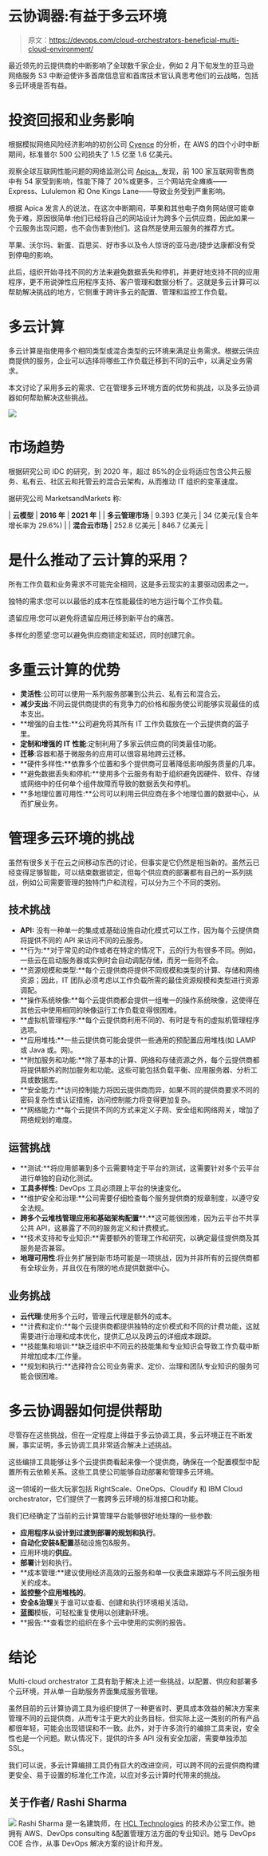# 云协调器:有益于多云环境

> 原文：<https://devops.com/cloud-orchestrators-beneficial-multi-cloud-environment/>

最近领先的云提供商的中断影响了全球数千家企业，例如 2 月下旬发生的亚马逊网络服务 S3 中断迫使许多首席信息官和首席技术官认真思考他们的云战略，包括多云环境是否有益。

# 投资回报和业务影响

根据模拟网络风险经济影响的初创公司 [Cyence](https://www.cyence.net/) 的分析，在 AWS 的四个小时中断期间，标准普尔 500 公司损失了 1.5 亿至 1.6 亿美元。

观察全球互联网性能问题的网络监测公司 [Apica，](https://www.apicasystem.com/)发现，前 100 家互联网零售商中有 54 家受到影响，性能下降了 20%或更多，三个网站完全瘫痪——Express、Lululemon 和 One Kings Lane——导致业务受到严重影响。

根据 Apica 发言人的说法，在这次中断期间，苹果和其他电子商务网站很可能幸免于难，原因很简单:他们已经将自己的网站设计为跨多个云供应商，因此如果一个云服务出现问题，也不会伤害到他们。这自然是使用云服务的推荐方式。

苹果、沃尔玛、新蛋、百思买、好市多以及令人惊讶的亚马逊/捷步达康都没有受到停电的影响。

此后，组织开始寻找不同的方法来避免数据丢失和停机，并更好地支持不同的应用程序，更不用说弹性应用程序支持、客户管理和数据分析了。这就是多云计算可以帮助解决挑战的地方，它侧重于跨许多云的配置、管理和监控工作负载。

# 多云计算

多云计算是指使用多个相同类型或混合类型的云环境来满足业务需求。根据云供应商提供的服务，企业可以选择将哪些工作负载迁移到不同的云中，以满足业务需求。

本文讨论了采用多云的需求、它在管理多云环境方面的优势和挑战，以及多云协调器如何帮助解决这些挑战。

![](img/3829adbd86caef9c58fc379e57562c26.png)

# **市场趋势**

根据研究公司 IDC 的研究，到 2020 年，超过 85%的企业将适应包含公共云服务、私有云、社区云和托管云的混合云架构，从而推动 IT 组织的变革速度。

据研究公司 MarketsandMarkets 称:

| **云模型** | **2016 年** | **2021 年** |
| **多云管理市场** | 9.393 亿美元 | 34 亿美元(复合年增长率为 29.6%) |
| **混合云市场** | 252.8 亿美元 | 846.7 亿美元 |

# **是什么推动了云计算的采用？**

所有工作负载和业务需求不可能完全相同，这是多云现实的主要驱动因素之一。

独特的需求:您可以以最低的成本在性能最佳的地方运行每个工作负载。

遗留应用:您可以避免将遗留应用迁移到新平台的痛苦。

多样化的愿望:您可以避免供应商锁定和延迟，同时创建冗余。

# 多重云计算的优势

*   **灵活性**:公司可以使用一系列服务部署到公共云、私有云和混合云。
*   **减少支出**:不同云提供商提供的有竞争力的价格和服务使公司能够实现最佳的成本支出。
*   **增强的自主性:**公司避免将其所有 IT 工作负载放在一个云提供商的篮子里。
*   **定制和增强的 IT 性能**:定制利用了多家云供应商的同类最佳功能。
*   **迁移**:容器和基于微服务的应用可以很容易地跨云迁移。
*   **硬件多样性:**依靠多个位置和多个提供商可显著降低影响服务质量的几率。
*   **避免数据丢失和停机:**使用多个云服务有助于组织避免因硬件、软件、存储或网络中的任何单个组件故障而导致的数据丢失和停机。
*   **多地理位置可用性:**公司可以利用云供应商在多个地理位置的数据中心，从而扩展业务。

# 管理多云环境的挑战

虽然有很多关于在云之间移动东西的讨论，但事实是它仍然是相当新的。虽然云已经变得足够智能，可以结束数据锁定，但每个供应商的部署都有自己的一系列挑战，例如公司需要管理的独特门户和流程，可以分为三个不同的类别。

## 技术挑战

*   **API:** 没有一种单一的集成或基础设施自动化模式可以工作，因为每个云提供商将提供不同的 API 来访问不同的云服务。
*   **行为:**对于常见的动作或者在特定的情况下，云的行为有很多不同。例如，一些云在启动服务器或实例时会自动调配存储，而另一些则不会。
*   **资源规模和类型:**每个云提供商将提供不同规模和类型的计算、存储和网络资源；因此，IT 团队必须考虑以工作负载所需的最佳资源规模和类型进行资源调配。
*   **操作系统映像:**每个云提供商都会提供一组唯一的操作系统映像，这使得在其他云中使用相同的映像运行工作负载变得很困难。
*   **虚拟机管理程序:**每个云提供商利用不同的、有时是专有的虚拟机管理程序选项。
*   **应用堆栈:**一些云提供商可能会提供一些通用的预配置应用堆栈(如 LAMP 或 Java 或。网)。
*   **附加服务和功能:**除了基本的计算、网络和存储资源之外，每个云提供商都将提供额外的附加服务和功能。这些可能包括负载平衡、应用服务器、分析工具或数据库。
*   **安全能力:**访问控制能力将因云提供商而异，如果不同的提供商要求不同的密码复杂性或认证措施，访问控制能力将变得更加复杂。
*   **网络能力:**每个云提供不同的方式来定义子网、安全组和网络网关，增加了网络规划的难度。

## 运营挑战

*   **测试:**将应用部署到多个云需要特定于平台的测试，这需要针对多个云平台进行单独的自动化测试。
*   **工具多样性:** DevOps 工具必须跟上平台的快速变化。
*   **维护安全和治理:**公司需要仔细检查每个服务提供商的规章制度，以遵守安全法规。
*   **跨多个云堆栈管理应用和基础架构配置****:**这可能很困难，因为云平台不共享公共 API，这暴露了不同的服务定义和计费模式。
*   **技术支持和专业知识:**需要额外的管理工作和研究，以确定最佳提供商及其服务是否兼容。
*   **地理可用性**:将业务扩展到新市场可能是一项挑战，因为并非所有的云提供商都有全球业务，并且仅在有限的地点提供数据中心。

## 业务挑战

*   **云代理**:使用多个云时，管理云代理是额外的成本。
*   **计费和定价:**每个云提供商都提供独特的定价模式和不同的计费功能，这就需要进行治理和成本优化，提供汇总以及跨云的详细成本跟踪。
*   **技能集和培训:**缺乏组织中不同云的技能集和专业知识会导致工作负载中断并增加成本/工作量。
*   **规划和执行:**选择符合公司业务需求、定价、治理和团队专业知识的服务可能会很困难。

# 多云协调器如何提供帮助

尽管存在这些挑战，但在一定程度上得益于多云协调工具，多云环境正在不断发展，事实证明，多云协调工具非常适合解决上述挑战。

这些编排工具能够让多个云提供商看起来像一个提供商，确保在一个配置模型中配置所有云依赖关系。这些工具使公司能够自动部署和管理多云环境。

这一领域的一些大玩家包括 RightScale、OneOps、Cloudify 和 IBM Cloud orchestrator，它们提供了一套跨多云环境的标准接口和功能。

我们已经确定了当前的云计算管理平台能够很好地处理的一些参数:

*   **应用程序从设计到过渡到部署的规划和执行**。
*   **自动化安装&配置**基础设施包&服务。
*   应用环境的**供应**。
*   **部署**计划和执行。
*   **成本管理:**建议使用经济高效的云服务和单一仪表盘来跟踪与不同云服务相关的成本。
*   **监控整个应用堆栈的**。
*   **安全&治理**关于谁可以查看、创建和执行环境相关活动。
*   **蓝图**模板，可轻松重复使用以创建新环境。
*   **报告:**查看您的组织在多个云中使用的实例的报告。

# 结论

Multi-cloud orchestrator 工具有助于解决上述一些挑战，以配置、供应和部署多个云环境，并从单一自助服务界面集成服务管理。

虽然目前的云计算协调工具为组织提供了一种更省时、更具成本效益的解决方案来管理不同的云提供商，从而专注于更大的业务目标，但实际上这一类别的所有产品都很年轻，可能会出现错误和不一致。此外，对于许多流行的编排工具来说，安全性也是一个问题。默认情况下，提供的许多 API 没有安全加密，需要单独添加 SSL。

我们可以说，多云计算编排工具仍有巨大的改进空间，可以跨不同的云提供商构建更安全、易于设置的标准化工作流，以应对多云计算时代带来的挑战。

## 关于作者/ Rashi Sharma

![](img/43584d20bc431758218e9944aef85abc.png) Rashi Sharma 是一名建筑师，在 [HCL Technologies](https://www.hcltech.com/) 的技术办公室工作。她拥有 AWS、DevOps consulting &配置管理方法方面的专业知识。她与 DevOps COE 合作，从事 DevOps 解决方案的设计和开发。